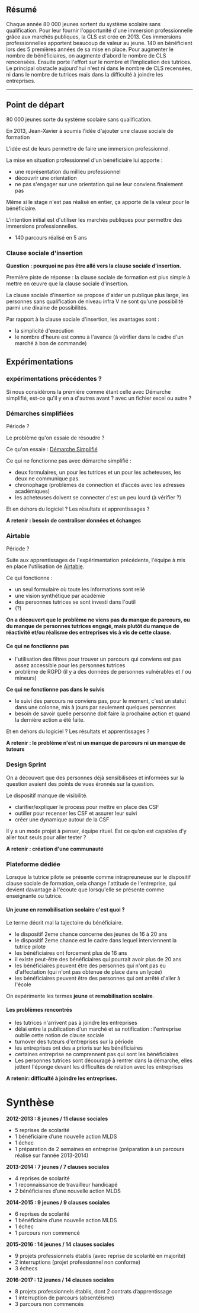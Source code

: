 ## Résumé

Chaque année 80 000 jeunes sortent du système scolaire sans qualification.
Pour leur fournir l'opportunité d'une immersion professionnelle grâce aux marchés publiques, la CLS est crée en 2013. Ces immersions professionnelles apportent beaucoup de valeur au jeune. 140 en bénéficient lors des 5 premières années de sa mise en place. Pour augmenter le nombre de bénéficiaires, on augmente d'abord le nombre de CLS rencensées. Ensuite porte l'effort sur le nombre et l'implication des tutrices. Le principal obstacle aujourd'hui n'est ni dans le nombre de CLS recensées, ni dans le nombre de tutrices mais dans la difficulté à joindre les entreprises.

---

## Point de départ

80 000 jeunes sorte du système scolaire sans qualification.

En 2013, Jean-Xavier à soumis l'idée d'ajouter une clause sociale de formation

L'idée est de leurs permettre de faire une immersion professionnel.

La mise en situation professionnel d'un bénéficiaire lui apporte :
- une représentation du millieu professionnel
- découvrir une orientation
- ne pas s'engager sur une orientation qui ne leur conviens finalement pas

Même si le stage n'est pas réalisé en entier, ça apporte de la valeur pour le bénéficiaire.

L'intention initial est d'utiliser les marchés publiques pour permettre des immersions professionnelles.

- 140 parcours réalisé en 5 ans

### Clause sociale d'insertion

**Question : pourquoi ne pas être allé vers la clause sociale d'insertion.**

Première piste de réponse : la clause sociale de formation est plus simple à mettre en œuvre que la clause sociale d'insertion.

La clause sociale d'insertion se propose d'aider un publique plus large, les personnes sans qualification de niveau infra V ne sont qu'une possibilité parmi une dixaine de possibilités.

Par rapport à la clause sociale d'insertion, les avantages sont :
- la simplicité d'execution
- le nombre d'heure est connu à l'avance (à vérifier dans le cadre d'un marché à bon de commande)


## Expérimentations

### expérimentations précédentes ?

Si nous considérons la première comme étant celle avec Démarche simplifié, est-ce qu'il y en a d'autres avant ? avec un fichier excel ou autre ?

### Démarches simplifiées

Période ?

Le problème qu'on essaie de résoudre ?

Ce qu'on essaie : [Démarche Simplifié](https://www.demarches-simplifiees.fr/)

Ce qui ne fonctionne pas avec démarche simplifié :

- deux formulaires, un pour les tutrices et un pour les acheteuses, les deux ne communique pas.
- chronophage (problèmes de connection et d’accès avec les adresses académiques)
- les acheteuses doivent se connecter c'est un peu lourd (à vérifier ?)

Et en dehors du logiciel ? Les résultats et apprentissages ?

**A retenir : besoin de centraliser données et échanges**

### Airtable

Période ?

Suite aux apprentissages de l'expérimentation précédente, l'équipe à mis en place l'utilisation de [Airtable](https://airtable.com).

Ce qui fonctionne :

- un seul formulaire où toute les informations sont relié
- une vision synthétique par académie
- des personnes tutrices se sont investi dans l'outil
- (?)

**On a découvert que le problème ne viens pas du manque de parcours, ou du manque de personnes tutrices engagé, mais plutôt du manque de réactivité et/ou réalisme des entreprises vis à vis de cette clause.**

#### Ce qui ne fonctionne pas

- l'utilisation des filtres pour trouver un parcours qui conviens est pas assez accessible pour les personnes tutrices
- problème de RGPD (il y a des données de personnes vulnérables et / ou mineurs)

**Ce qui ne fonctionne pas dans le suivis**

- le suivi des parcours ne conviens pas, pour le moment, c'est un statut dans une colonne, mis à jours par seulement quelques personnes
- besoin de savoir quelle personne doit faire la prochaine action et quand la dernière action a été faite.

Et en dehors du logiciel ? Les résultats et apprentissages ?

**A retenir : le problème n'est ni un manque de parcours ni un manque de tuteurs**

### Design Sprint

On a découvert que des personnes déjà sensibilisées et informées sur la question avaient des points de vues éronnés sur la question.

Le dispositif manque de visibilité.

- clarifier/expliquer le process pour mettre en place des CSF
- outiller pour recenser les CSF et assurer leur suivi
- créer une dynamique autour de la CSF

Il y a un mode projet à penser, équipe rituel.
Est ce qu’on est capables d’y aller tout seuls pour aller tester ?

**A retenir : création d'une communauté**


### Plateforme dédiée

Lorsque la tutrice pilote se présente comme intrapreuneuse sur le dispositif clause sociale de formation, cela change l'attitude de l'entreprise, qui devient davantage à l'écoute que lorsqu'elle se présente comme enseignante ou tutrice.

#### Un jeune en remobilisation scolaire c'est quoi ?

Le terme décrit mal la tajectoire du bénéficiaire.
- le dispositif 2eme chance concerne des jeunes de 16 à 20 ans
- le dispositif 2eme chance est le cadre dans lequel interviennent la tutrice pilote
- les bénéficiaires ont forcement plus de 16 ans
- il existe peut-être des bénéficiaires qui pourrait avoir plus de 20 ans
- les bénéficiaires peuvent être des personnes qui n'ont pas eu d'affectation (qui n'ont pas obtenue de place dans un lycée)
- les bénéficiaires peuvent être des personnes qui ont arrêté d'aller à l'école

On expérimente les termes **jeune** et **remobilisation scolaire**.

#### Les problèmes rencontrés

- les tutrices n'arrivent pas à joindre les entreprises
- délai entre la publication d'un marché et sa notification : l'entreprise oublie cette notion de clause sociale
- turnover des  tuteurs d'entreprises sur la période
- les entreprises ont des a prioris sur les bénéficiaires
- certaines entreprise ne comprennent pas qui sont les bénéficiaires
- Les personnes tutrices sont découragé à rentrer dans la démarche, elles jettent l'éponge devant les difficultés de relation avec les entreprises

**A retenir: difficulté à joindre les entreprises.**


# Synthèse


**2012-2013 : 8 jeunes / 11 clause sociales**
- 5 reprises de scolarité
- 1 bénéficiaire d’une nouvelle action MLDS
- 1 échec
- 1 préparation de 2 semaines en entreprise (préparation à un parcours réalisé sur
l’année 2013-2014)

**2013-2014 : 7 jeunes / 7 clauses sociales**
- 4 reprises de scolarité
- 1 reconnaissance de travailleur handicapé
- 2 bénéficiaires d’une nouvelle action MLDS

**2014-2015 : 9 jeunes / 9 clauses sociales**
- 6 reprises de scolarité
- 1 bénéficiaire d’une nouvelle action MLDS
- 1 échec
- 1 parcours non commencé

**2015-2016 : 14 jeunes / 14 clauses sociales**
- 9 projets professionnels établis (avec reprise de scolarité en majorité)
- 2 interruptions (projet professionnel non conforme)
- 3 échecs

**2016-2017 : 12 jeunes / 14 clauses sociales**
- 8 projets professionnels établis, dont 2 contrats d’apprentissage
- 1 interruption de parcours (absentéisme)
- 3 parcours non commencés
